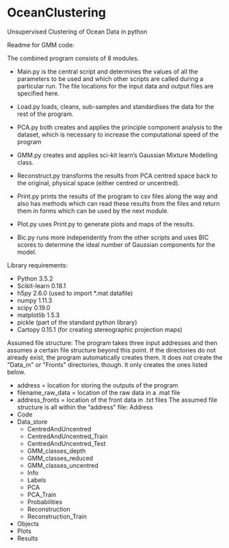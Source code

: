 # OceanClustering
Unsupervised Clustering of Ocean Data in python

Readme for GMM code:

The combined program consists of 8 modules.
- Main.py is the central script and determines the values of all the parameters to be used and which other scripts are called during a particular run. The file locations for the input data and output files are specified here.
- Load.py loads, cleans, sub-samples and standardises the data for the rest of the program.
- PCA.py both creates and applies the principle component analysis to the dataset, which is necessary to increase the computational speed of the program
- GMM.py creates and applies sci-kit learn’s Gaussian Mixture Modelling class.
- Reconstruct.py transforms the results from PCA centred space back to the original, physical space (either centred or uncentred).

- Print.py prints the results of the program to csv files along the way and also has methods which can read these results from the files and return them in forms which can be used by the next module.
- Plot.py uses Print.py to generate plots and maps of the results.
- Bic.py runs more independently from the other scripts and uses BIC scores to determine the ideal number of Gaussian components for the model. 

Library requirements:
- Python 3.5.2
- Scikit-learn 0.18.1
- h5py 2.6.0 (used to import *.mat datafile)
- numpy 1.11.3
- scipy 0.19.0
- matplotlib 1.5.3
- pickle (part of the standard python library)
- Cartopy 0.15.1 (for creating stereographic projection maps)

Assumed file structure:
The program takes three input addresses and then assumes a certain file structure beyond this point. If the directories do not already exist, the program automatically creates them. It does not create the "Data_in" or "Fronts" directories, though. It only creates the ones listed below.
- address = location for storing the outputs of the program
- filename_raw_data = location of the raw data in a .mat file
- address_fronts = location of the front data in .txt files
The assumed file structure is all within the “address” file:
Address
- Code
- Data_store
	- CentredAndUncentred
	- CentredAndUncentred_Train
	- CentredAndUncentred_Test
	- GMM_classes_depth
	- GMM_classes_reduced
	- GMM_classes_uncentred
	- Info
	- Labels
	- PCA
	- PCA_Train
	- Probabilities
	- Reconstruction
	- Reconstruction_Train
- Objects
- Plots
- Results
